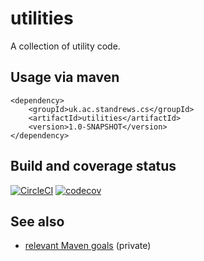 # utilities

A collection of utility code.

## Usage via maven

```
<dependency>
    <groupId>uk.ac.standrews.cs</groupId>
    <artifactId>utilities</artifactId>
    <version>1.0-SNAPSHOT</version>
</dependency>
```

## Build and coverage status

[![CircleCI](https://circleci.com/gh/stacs-srg/utilities.svg?style=svg)](https://circleci.com/gh/stacs-srg/utilities) [![codecov](https://codecov.io/gh/stacs-srg/utilities/branch/master/graph/badge.svg)](https://codecov.io/gh/stacs-srg/utilities)

## See also

* [relevant Maven goals](https://github.com/stacs-srg/hub/tree/master/maven) (private)
